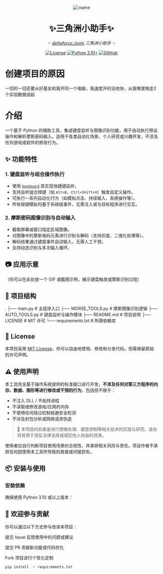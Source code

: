 
<div align="center">

![:name](https://count.getloli.com/@deltaforce_tools?name=deltaforce_tools&theme=capoo-1&padding=6&offset=0&align=top&scale=1&pixelated=1&darkmode=auto)

# ✨三角洲小助手✨

_✨ [deltaforce_tools]([https://github.com/AstrBotDevs/AstrBot](https://github.com/windhide/deltaforce_tools)) 三角洲小助手 ✨_  

[![License](https://img.shields.io/badge/License-MIT-green.svg)](https://opensource.org/licenses/MIT)
[![Python 3.10+](https://img.shields.io/badge/Python-3.10%2B-blue.svg)](https://www.python.org/)
[![GitHub](https://img.shields.io/badge/作者-WindHide-blue)](https://github.com/windhide)

</div>

# 创建项目的原因

一切的一切还要从好基友和我开同一个电脑，我速度开的没他快，从我嘴里掏走2个实验数据说起

# 介绍

一个基于 Python 的辅助工具，集成键盘监听与图像识别功能，用于自动执行预设操作和解析摩斯密码输入。适用于各类自动化场景、个人研究或兴趣开发，不涉及任何游戏或软件的修改行为。

## ✨ 功能特性

### 1. 键盘监听与组合操作执行
- 使用 [`keyboard`](https://github.com/boppreh/keyboard) 库实现快捷键监听。
- 支持监听组合按键（如 `Alt+D`、`Ctrl+Shift+X`）触发自定义操作。
- 可执行一系列自动化行为（如模拟点击、持续输入、系统操作等）。
- 所有按键模拟均基于系统级事件，无需注入或与目标程序进行交互。

### 2. 摩斯密码图像识别与自动输入
- 截取屏幕或窗口指定区域图像。
- 对图像中的摩斯电码元素进行识别与解码（支持灰度、二值化处理等）。
- 解码结果通过键盘事件自动输入，无需人工干预。
- 支持动态识别与多次输入循环。

## 📷 应用示意

（你可以在此处放一个 GIF 或截图示例，展示键盘触发或摩斯识别过程）

## 📁 项目结构
.
├── main.py # 主程序入口
├── MORSE_TOOLS.py # 摩斯图像识别逻辑
├── AUTO_TOOLS.py # 键盘监听与操作模块
├── README.md # 项目说明
├── LICENSE # MIT 许可
└── requirements.txt # 所需依赖库


## 🧾 License

本项目采用 [MIT License](LICENSE)，你可以自由地使用、修改和分发代码，但需保留原始的许可声明。

## ⚠️ 使用声明

本工具完全基于操作系统提供的标准接口进行开发，**不涉及任何对第三方程序的内存、数据、图形等进行修改或干预的行为**，包括但不限于：
- 不注入 DLL / 不劫持进程
- 不读取或修改游戏/应用的内存
- 不使用任何绕过机制规避安全检测
- 不涉及封包分析或网络请求伪造

> 📌 本项目的初衷是进行图像处理、键盘控制等相关技术的实践与研究。请勿将其用于违反法律法规或侵犯他人权益的场景。

使用者应自行判断项目使用场景的合规性，并承担相关风险与责任。项目作者不承担任何因使用本工具所导致的直接或间接损失。

## 📦 安装与使用

### 安装依赖

确保使用 Python 3.10 或以上版本：

## 🙌 欢迎参与贡献
你可以通过以下方式参与改进本项目：

提交 Issue 反馈使用中的问题或建议

提交 PR 贡献新功能或代码优化

Fork 项目进行个性化定制

```bash
pip install -r requirements.txt
